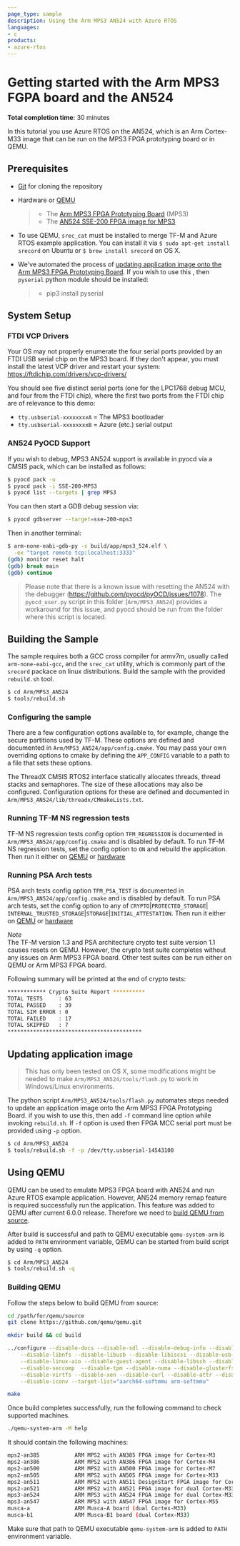 ```yaml
---
page_type: sample
description: Using the Arm MPS3 AN524 with Azure RTOS
languages:
- c
products:
- azure-rtos
---
```


# Getting started with the Arm MPS3 FGPA board and the AN524

**Total completion time**:  30 minutes

In this tutorial you use Azure RTOS on the AN524, which is an Arm Cortex-M33
image that can be run on the MPS3 FPGA prototyping board or in QEMU.

## Prerequisites

* [Git](https://git-scm.com/downloads) for cloning the repository
* Hardware or [QEMU](#using-qemu)

    > * The [Arm MPS3 FPGA Prototyping Board](https://developer.arm.com/tools-and-software/development-boards/fpga-prototyping-boards/mps3) (MPS3)
    > * The [AN524 SSE-200 FPGA image for MPS3](https://developer.arm.com/tools-and-software/development-boards/fpga-prototyping-boards/download-fpga-images)
* To use QEMU, `srec_cat` must be installed to merge TF-M and Azure RTOS
  example application. You can install it via `$ sudo apt-get install srecord`
  on Ubuntu or `$ brew install srecord` on OS X.
* We've automated the process of [updating application image onto the Arm MPS3
  FPGA Prototyping Board](#updating-application-image). If you wish to use this
  , then `pyserial` python module should be installed:
    > * pip3 install pyserial

## System Setup

### FTDI VCP Drivers

Your OS may not properly enumerate the four serial ports provided by an FTDI
USB serial chip on the MPS3 board. If they don't appear, you must install the
latest VCP driver and restart your system:
https://ftdichip.com/drivers/vcp-drivers/

You should see five distinct serial ports (one for the LPC1768 debug MCU, and
four from the FTDI chip), where the first two ports from the FTDI chip are of
relevance to this demo:

- `tty.usbserial-xxxxxxxxA` = The MPS3 bootloader
- `tty.usbserial-xxxxxxxxB` = Azure (etc.) serial output

### AN524 PyOCD Support

If you wish to debug, MPS3 AN524 support is available in pyocd via a CMSIS
pack, which can be installed as follows:

```bash
$ pyocd pack -u
$ pyocd pack -i SSE-200-MPS3
$ pyocd list --targets | grep MPS3
```

You can then start a GDB debug session via:

```bash
$ pyocd gdbserver --target=sse-200-mps3
```

Then in another terminal:

```bash
$ arm-none-eabi-gdb-py -s build/app/mps3_524.elf \
  -ex "target remote tcp:localhost:3333"
(gdb) monitor reset halt
(gdb) break main
(gdb) continue
```

> Please note that there is a known issue with resetting the AN524 with the
  debugger (https://github.com/pyocd/pyOCD/issues/1078). The `pyocd_user.py`
  script in this folder (`Arm/MPS3_AN524`) provides a workaround for this
  issue, and pyocd should be run from the folder where this script is located.

## Building the Sample

The sample requires both a GCC cross compiler for armv7m, usually called `arm-none-eabi-gcc`,
and the `srec_cat` utility, which is commonly part of the `srecord` packace on linux
distributions. Build the sample with the provided `rebuild.sh` tool.
  
```bash
$ cd Arm/MPS3_AN524
$ tools/rebuild.sh
```

### Configuring the sample

There are a few configuration options available to, for example, change the
secure partitions used by TF-M. These options are defined and documented in 
`Arm/MPS3_AN524/app/config.cmake`. You may pass your own overriding options to
cmake by defining the `APP_CONFIG` variable to a path to a file that sets these
options.

The ThreadX CMSIS RTOS2 interface statically allocates threads, thread stacks
and semaphores. The size of these allocations may also be configured.
Configuration options for these are defined and documented in
`Arm/MPS3_AN524/lib/threadx/CMmakeLists.txt`.

### Running TF-M NS regression tests
TF-M NS regression tests config option `TFM_REGRESSION` is documented in
`Arm/MPS3_AN524/app/config.cmake` and is disabled by default. To run TF-M NS
regression tests, set the config option to `ON` and rebuild the application.
Then run it either on [QEMU](#using-qemu) or [hardware](#updating-application-image)

### Running PSA Arch tests
PSA arch tests config option `TFM_PSA_TEST` is documented in
`Arm/MPS3_AN524/app/config.cmake` and is disabled by default. To run PSA arch
tests, set the config option to any of `CRYPTO`|`PROTECTED_STORAGE`|
`INTERNAL_TRUSTED_STORAGE`|`STORAGE`|`INITIAL_ATTESTATION`.
Then run it either on [QEMU](#using-qemu) or [hardware](#updating-application-image)

*Note*  
The TF-M version 1.3 and PSA architecture crypto test suite version 1.1 causes
resets on QEMU. However, the crypto test suite completes without any issues on
Arm MPS3 FPGA board. Other test suites can be run either on QEMU or Arm MPS3
FPGA board.

Following summary will be printed at the end of crypto tests:

```bash
************ Crypto Suite Report **********
TOTAL TESTS     : 63
TOTAL PASSED    : 39
TOTAL SIM ERROR : 0
TOTAL FAILED    : 17
TOTAL SKIPPED   : 7
******************************************
```

## Updating application image
> This has only been tested on OS X, some modifications might be needed to make
  `Arm/MPS3_AN524/tools/flash.py` to work in Windows/Linux environments.

The python script `Arm/MPS3_AN524/tools/flash.py` automates steps needed to
update an application image onto the Arm MPS3 FPGA Prototyping Board. if you
wish to use this, then add `-f` command line option while invoking `rebuild.sh`.
If `-f` option is used then FPGA MCC serial port must be provided using `-p`
option.

```bash
$ cd Arm/MPS3_AN524
$ tools/rebuild.sh -f -p /dev/tty.usbserial-14543100
```

## Using QEMU
QEMU can be used to emulate MPS3 FPGA board with AN524 and run Azure RTOS
example application. However, AN524 memory remap feature is required
successfully run the application. This feature was added to QEMU after current
6.0.0 release. Therefore we need to [build QEMU from source](#building-qemu).

After build is successful and path to QEMU executable `qemu-system-arm` is
added to `PATH` environment variable, QEMU can be started from build script by
using `-q` option.

```bash
$ cd Arm/MPS3_AN524
$ tools/rebuild.sh -q
```

### Building QEMU
Follow the steps below to build QEMU from source:

```bash
cd /path/for/qemu/source
git clone https://github.com/qemu/qemu.git

mkdir build && cd build

../configure --disable-docs --disable-sdl --disable-debug-info --disable-cap-ng \
    --disable-libnfs --disable-libusb --disable-libiscsi --disable-usb-redir \
    --disable-linux-aio --disable-guest-agent --disable-libssh --disable-vnc-png \
    --disable-seccomp  --disable-tpm --disable-numa --disable-glusterfs \
    --disable-virtfs --disable-xen --disable-curl --disable-attr --disable-curses \
    --disable-iconv --target-list="aarch64-softmmu arm-softmmu"

make
```

Once build completes successfully, run the following command to check supported machines.

```bash
./qemu-system-arm -M help
```
It should contain the following machines:
```bash
mps2-an385           ARM MPS2 with AN385 FPGA image for Cortex-M3
mps2-an386           ARM MPS2 with AN386 FPGA image for Cortex-M4
mps2-an500           ARM MPS2 with AN500 FPGA image for Cortex-M7
mps2-an505           ARM MPS2 with AN505 FPGA image for Cortex-M33
mps2-an511           ARM MPS2 with AN511 DesignStart FPGA image for Cortex-M3
mps2-an521           ARM MPS2 with AN521 FPGA image for dual Cortex-M33
mps3-an524           ARM MPS3 with AN524 FPGA image for dual Cortex-M33
mps3-an547           ARM MPS3 with AN547 FPGA image for Cortex-M55
musca-a              ARM Musca-A board (dual Cortex-M33)
musca-b1             ARM Musca-B1 board (dual Cortex-M33)
```

Make sure that path to QEMU executable `qemu-system-arm` is added to `PATH`
environment variable.
